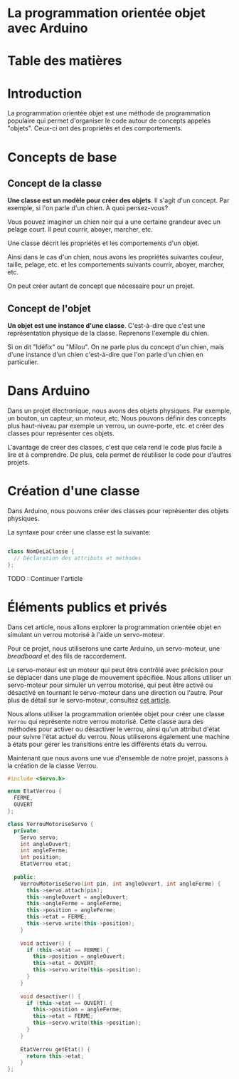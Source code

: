 # La programmation orientée objet avec Arduino <!-- omit in toc -->

# Table des matières <!-- omit in toc -->

# Introduction
La programmation orientée objet est une méthode de programmation populaire qui permet d'organiser le code autour de concepts appelés "objets". Ceux-ci ont des propriétés et des comportements.

# Concepts de base
## Concept de la classe
**Une classe est un modèle pour créer des objets**. Il s'agit d'un concept. Par exemple, si l'on parle d'un chien. À quoi pensez-vous?

Vous pouvez imaginer un chien noir qui a une certaine grandeur avec un pelage court. Il peut courrir, aboyer, marcher, etc.

Une classe décrit les propriétés et les comportements d'un objet.

Ainsi dans le cas d'un chien, nous avons les propriétés suivantes couleur, taille, pelage, etc. et les comportements suivants courrir, aboyer, marcher, etc.

On peut créer autant de concept que nécessaire pour un projet.

## Concept de l'objet
**Un objet est une instance d'une classe**. C'est-à-dire que c'est une représentation physique de la classe. Reprenons l'exemple du chien.

Si on dit "Idéfix" ou "Milou". On ne parle plus du concept d'un chien, mais d'une instance d'un chien c'est-à-dire que l'on parle d'un chien en particulier.

# Dans Arduino
Dans un projet électronique, nous avons des objets physiques. Par exemple, un bouton, un capteur, un moteur, etc. Nous pouvons définir des concepts plus haut-niveau par exemple un verrou, un ouvre-porte, etc. et créer des classes pour représenter ces objets.

L'avantage de créer des classes, c'est que cela rend le code plus facile à lire et à comprendre. De plus, cela permet de réutiliser le code pour d'autres projets.

# Création d'une classe
Dans Arduino, nous pouvons créer des classes pour représenter des objets physiques.

La syntaxe pour créer une classe est la suivante:

```cpp

class NomDeLaClasse {
  // Déclaration des attributs et méthodes
};

```

TODO : Continuer l'article


# Éléments publics et privés








Dans cet article, nous allons explorer la programmation orientée objet en simulant un verrou motorisé à l'aide un servo-moteur.

Pour ce projet, nous utiliserons une carte Arduino, un servo-moteur, une *breadboard* et des fils de raccordement.

Le servo-moteur est un moteur qui peut être contrôlé avec précision pour se déplacer dans une plage de mouvement spécifiée. Nous allons utiliser un servo-moteur pour simuler un verrou motorisé, qui peut être activé ou désactivé en tournant le servo-moteur dans une direction ou l'autre. Pour plus de détail sur le servo-moteur, consultez [cet article](../../c07/c07d_servo/C07d_servo.md).

Nous allons utiliser la programmation orientée objet pour créer une classe `Verrou` qui représente notre verrou motorisé. Cette classe aura des méthodes pour activer ou désactiver le verrou, ainsi qu'un attribut d'état pour suivre l'état actuel du verrou. Nous utiliserons également une machine à états pour gérer les transitions entre les différents états du verrou.

Maintenant que nous avons une vue d'ensemble de notre projet, passons à la création de la classe Verrou.

```cpp
#include <Servo.h>

enum EtatVerrou {
  FERME,
  OUVERT
};

class VerrouMotoriseServo {
  private:
    Servo servo;
    int angleOuvert;
    int angleFerme;
    int position;
    EtatVerrou etat;
    
  public:
    VerrouMotoriseServo(int pin, int angleOuvert, int angleFerme) {
      this->servo.attach(pin);
      this->angleOuvert = angleOuvert;
      this->angleFerme = angleFerme;
      this->position = angleFerme;
      this->etat = FERME;
      this->servo.write(this->position);
    }
    
    void activer() {
      if (this->etat == FERME) {
        this->position = angleOuvert;
        this->etat = OUVERT;
        this->servo.write(this->position);
      }
    }
    
    void desactiver() {
      if (this->etat == OUVERT) {
        this->position = angleFerme;
        this->etat = FERME;
        this->servo.write(this->position);
      }
    }
    
    EtatVerrou getEtat() {
      return this->etat;
    }
};


